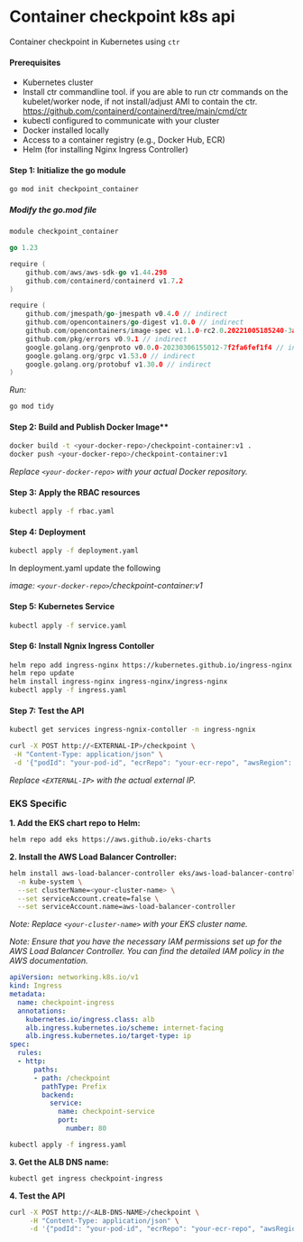 # Container checkpoint k8s api

Container checkpoint in Kubernetes using `ctr`

#### Prerequisites
* Kubernetes cluster
* Install ctr commandline tool. if you are able to run ctr commands on the kubelet/worker node, if not install/adjust AMI to contain the ctr. https://github.com/containerd/containerd/tree/main/cmd/ctr
* kubectl configured to communicate with your cluster
* Docker installed locally
* Access to a container registry (e.g., Docker Hub, ECR)
* Helm (for installing Nginx Ingress Controller)

#### Step 1: Initialize the go module
```sh
go mod init checkpoint_container
```
##### Modify the go.mod file
```go
module checkpoint_container

go 1.23

require (
	github.com/aws/aws-sdk-go v1.44.298
	github.com/containerd/containerd v1.7.2
)

require (
	github.com/jmespath/go-jmespath v0.4.0 // indirect
	github.com/opencontainers/go-digest v1.0.0 // indirect
	github.com/opencontainers/image-spec v1.1.0-rc2.0.20221005185240-3a7f492d3f1b // indirect
	github.com/pkg/errors v0.9.1 // indirect
	google.golang.org/genproto v0.0.0-20230306155012-7f2fa6fef1f4 // indirect
	google.golang.org/grpc v1.53.0 // indirect
	google.golang.org/protobuf v1.30.0 // indirect
)
```
*Run:*

```sh
go mod tidy
```

#### Step 2: Build and Publish Docker Image**

```sh
docker build -t <your-docker-repo>/checkpoint-container:v1 .
docker push <your-docker-repo>/checkpoint-container:v1
```

*Replace ```<your-docker-repo>``` with your actual Docker repository.*

#### Step 3: Apply the RBAC resources

```sh
kubectl apply -f rbac.yaml
```

#### Step 4: Deployment

```sh
kubectl apply -f deployment.yaml
```
In deployment.yaml update the following

*image: `<your-docker-repo>`/checkpoint-container:v1*

#### Step 5: Kubernetes Service

```sh
kubectl apply -f service.yaml
```

#### Step 6: Install Ngnix Ingress Contoller

```sh
helm repo add ingress-nginx https://kubernetes.github.io/ingress-nginx
helm repo update
helm install ingress-nginx ingress-nginx/ingress-nginx
kubectl apply -f ingress.yaml
```

#### Step 7: Test the API

```sh
kubectl get services ingress-ngnix-contoller -n ingress-ngnix
```

```sh
curl -X POST http://<EXTERNAL-IP>/checkpoint \
 -H "Content-Type: application/json" \
 -d '{"podId": "your-pod-id", "ecrRepo": "your-ecr-repo", "awsRegion": "your-aws-region"}'
```

*Replace ```<EXTERNAL-IP>``` with the actual external IP.*


### EKS Specific

**1. Add the EKS chart repo to Helm:**

```sh
helm repo add eks https://aws.github.io/eks-charts
```

**2. Install the AWS Load Balancer Controller:**

```sh
helm install aws-load-balancer-controller eks/aws-load-balancer-controller \
  -n kube-system \
  --set clusterName=<your-cluster-name> \
  --set serviceAccount.create=false \
  --set serviceAccount.name=aws-load-balancer-controller
```

*Note: Replace `<your-cluster-name>` with your EKS cluster name.*

*Note: Ensure that you have the necessary IAM permissions set up for the AWS Load Balancer Controller. You can find the detailed IAM policy in the AWS documentation.*

```yaml
apiVersion: networking.k8s.io/v1
kind: Ingress
metadata:
  name: checkpoint-ingress
  annotations:
    kubernetes.io/ingress.class: alb
    alb.ingress.kubernetes.io/scheme: internet-facing
    alb.ingress.kubernetes.io/target-type: ip
spec:
  rules:
  - http:
      paths:
      - path: /checkpoint
        pathType: Prefix
        backend:
          service:
            name: checkpoint-service
            port: 
              number: 80
```

```sh
kubectl apply -f ingress.yaml
```

**3. Get the ALB DNS name:**

```sh
kubectl get ingress checkpoint-ingress
```

**4. Test the API**
```sh
curl -X POST http://<ALB-DNS-NAME>/checkpoint \
     -H "Content-Type: application/json" \
     -d '{"podId": "your-pod-id", "ecrRepo": "your-ecr-repo", "awsRegion": "your-aws-region"}'
```
